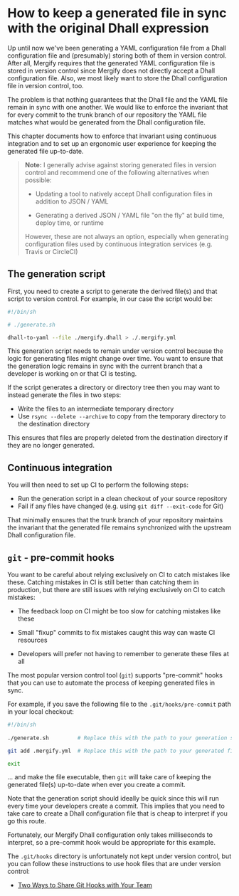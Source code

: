 # How to keep a generated file in sync with the original Dhall expression

Up until now we've been generating a YAML configuration file from a Dhall
configuration file and (presumably) storing both of them in version control.
After all, Mergify requires that the generated YAML configuration file is
stored in version control since Mergify does not directly accept a Dhall
configuration file.  Also, we most likely want to store the Dhall configuration
file in version control, too.

The problem is that nothing guarantees that the Dhall file and the YAML file
remain in sync with one another.  We would like to enforce the invariant that
for every commit to the trunk branch of our repository the YAML file matches
what would be generated from the Dhall configuration file.

This chapter documents how to enforce that invariant using continuous
integration and to set up an ergonomic user experience for keeping the
generated file up-to-date.

> **Note:** I generally advise against storing generated files in version
> control and recommend one of the following alternatives when possible:
>
> * Updating a tool to natively accept Dhall configuration files in addition to
>   JSON / YAML
>
> * Generating a derived JSON / YAML file "on the fly" at build time, deploy
>   time, or runtime
>
> However, these are not always an option, especially when generating
> configuration files used by continuous integration services (e.g. Travis or
> CircleCI)

## The generation script

First, you need to create a script to generate the derived file(s) and that
script to version control.  For example, in our case the script would be:

```bash
#!/bin/sh

# ./generate.sh

dhall-to-yaml --file ./mergify.dhall > ./.mergify.yml
```

This generation script needs to remain under version control because the logic
for generating files might change over time.  You want to ensure that the
generation logic remains in sync with the current branch that a developer is
working on or that CI is testing.

If the script generates a directory or directory tree then you may want to
instead generate the files in two steps:

* Write the files to an intermediate temporary directory
* Use `rsync --delete --archive` to copy from the temporary directory to
  the destination directory

This ensures that files are properly deleted from the destination directory if
they are no longer generated.

## Continuous integration

You will then need to set up CI to perform the following steps:

* Run the generation script in a clean checkout of your source repository
* Fail if any files have changed (e.g. using `git diff --exit-code` for Git)

That minimally ensures that the trunk branch of your repository maintains the
invariant that the generated file remains synchronized with the upstream
Dhall configuration file.

## `git` - pre-commit hooks

You want to be careful about relying exclusively on CI to catch mistakes like
these.  Catching mistakes in CI is still better than catching them in
production, but there are still issues with relying exclusively on CI to catch
mistakes:

* The feedback loop on CI might be too slow for catching mistakes like these

* Small "fixup" commits to fix mistakes caught this way can waste CI resources

* Developers will prefer not having to remember to generate these files at all

The most popular version control tool (`git`) supports "pre-commit" hooks that
you can use to automate the process of keeping generated files in sync.

For example, if you save the following file to the `.git/hooks/pre-commit` path
in your local checkout:

```bash
#!/bin/sh
  
./generate.sh         # Replace this with the path to your generation script

git add .mergify.yml  # Replace this with the path to your generated file(s)

exit
```

... and make the file executable, then `git` will take care of keeping the
generated file(s) up-to-date when ever you create a commit.

Note that the generation script should ideally be quick since this will run
every time your developers create a commit.  This implies that you need to take
care to create a Dhall configuration file that is cheap to interpret if you
go this route.

Fortunately, our Mergify Dhall configuration only takes milliseconds to
interpret, so a pre-commit hook would be appropriate for this example.

The `.git/hooks` directory is unfortunately not kept under version control, but
you can follow these instructions to use hook files that are under version
control:

* [Two Ways to Share Git Hooks with Your Team](https://www.viget.com/articles/two-ways-to-share-git-hooks-with-your-team/)
